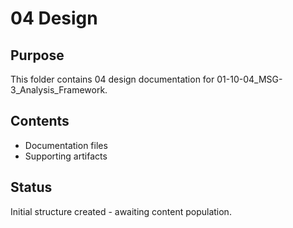 # 04 Design

## Purpose
This folder contains 04 design documentation for 01-10-04_MSG-3_Analysis_Framework.

## Contents
- Documentation files
- Supporting artifacts

## Status
Initial structure created - awaiting content population.
